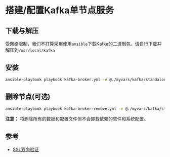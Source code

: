 # 搭建/配置Kafka单节点服务

## 下载与解压

受网络限制，我们不打算采用使用`ansible`下载Kafka的二进制包。请自行下载并解压到`/usr/local/kafka`

## 安装

```bash
ansible-playbook playbook.kafka-broker.yml -e @./myvars/kafka/standalone.yml -e "HOSTS=kafka_standalone"
```

## 删除节点(可选)

```bash
ansible-playbook playbook.kafka-broker-remove.yml -e @./myvars/kafka/standalone.yml -e "HOSTS=kafka_standalone"
```

**注意：** 将删除所有的数据和配置文件但不会卸载依赖的软件和系统配置。

## 参考

* [SSL双向验证](./kafka-ssl.md)
